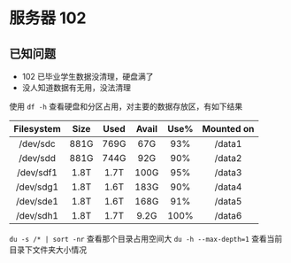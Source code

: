 # 服务器 102

## 已知问题

- 102 已毕业学生数据没清理，硬盘满了
- 没人知道数据有无用，没法清理

使用 `df -h` 查看硬盘和分区占用，对主要的数据存放区，有如下结果

| Filesystem | Size | Used | Avail | Use% | Mounted on |
| :--------: | :--: | :--: | :---: | :--: | :--------: |
|  /dev/sdc  | 881G | 769G |  67G  | 93%  |   /data1   |
|  /dev/sdd  | 881G | 744G |  92G  | 90%  |   /data2   |
| /dev/sdf1  | 1.8T | 1.7T | 100G  | 95%  |   /data3   |
| /dev/sdg1  | 1.8T | 1.6T | 183G  | 90%  |   /data4   |
| /dev/sde1  | 1.8T | 1.6T | 168G  | 91%  |   /data5   |
| /dev/sdh1  | 1.8T | 1.7T | 9.2G  | 100% |   /data6   |

`du -s /* | sort -nr` 查看那个目录占用空间大
`du -h --max-depth=1` 查看当前目录下文件夹大小情况
